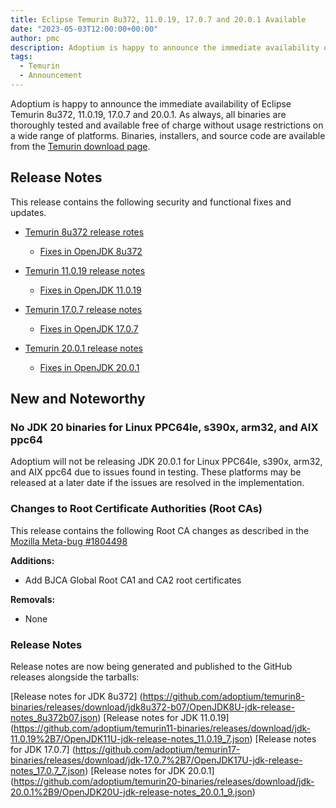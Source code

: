 ```yaml
---
title: Eclipse Temurin 8u372, 11.0.19, 17.0.7 and 20.0.1 Available
date: "2023-05-03T12:00:00+00:00"
author: pmc
description: Adoptium is happy to announce the immediate availability of Eclipse Temurin 8u372, 11.0.19, 17.0.7 and 20.0.1. As always, all binaries are thoroughly tested and available free of charge without usage restrictions on a wide range of platforms.
tags:
  - Temurin
  - Announcement
---
```


Adoptium is happy to announce the immediate availability of Eclipse Temurin 8u372, 11.0.19, 17.0.7 and 20.0.1. As always, all binaries are thoroughly tested and available free of charge without usage restrictions on a wide range of platforms. Binaries, installers, and source code are available from the [Temurin download page](https://adoptium.net/temurin/releases).

## Release Notes

This release contains the following security and functional fixes and updates.

* [Temurin 8u372 release rotes](https://adoptium.net/temurin/release-notes/?version=jdk8u372-b07)
  - [Fixes in OpenJDK 8u372](https://bugs.openjdk.org/browse/JDK-8306392?jql=project%20%3D%20JDK%20AND%20fixVersion%20%3D%20openjdk8u372)

* [Temurin 11.0.19 release notes](https://adoptium.net/temurin/release-notes/?version=jdk-11.0.19+7)
  - [Fixes in OpenJDK 11.0.19](https://bugs.openjdk.org/browse/JDK-8304389?jql=project%20%3D%20JDK%20AND%20fixVersion%20%3D%2011.0.19)

* [Temurin 17.0.7 release notes](https://adoptium.net/temurin/release-notes/?version=jdk-17.0.7+7)
  - [Fixes in OpenJDK 17.0.7](https://bugs.openjdk.org/browse/JDK-8305449?jql=project%20%3D%20JDK%20AND%20fixVersion%20%3D%2017.0.7)

* [Temurin 20.0.1 release notes](https://adoptium.net/temurin/release-notes/?version=jdk-20.0.1+9)
  - [Fixes in OpenJDK 20.0.1](https://bugs.openjdk.org/browse/JDK-8304890?jql=project%20%3D%20JDK%20AND%20fixVersion%20%3D%2020.0.1)

## New and Noteworthy

### No JDK 20 binaries for Linux PPC64le, s390x, arm32, and AIX ppc64

Adoptium will not be releasing JDK 20.0.1 for Linux PPC64le, s390x, arm32, and AIX ppc64 due to issues found in testing. These platforms may be released at a later date if the issues are resolved in the implementation.

### Changes to Root Certificate Authorities (Root CAs)

This release contains the following Root CA changes as described in the [Mozilla Meta-bug #1804498](https://bugzilla.mozilla.org/show_bug.cgi?id=1804498)

**Additions:**

* Add BJCA Global Root CA1 and CA2 root certificates

**Removals:**

* None

### Release Notes

Release notes are now being generated and published to the GitHub releases alongside the tarballs:

[Release notes for JDK 8u372] (https://github.com/adoptium/temurin8-binaries/releases/download/jdk8u372-b07/OpenJDK8U-jdk-release-notes_8u372b07.json)
[Release notes for JDK 11.0.19] (https://github.com/adoptium/temurin11-binaries/releases/download/jdk-11.0.19%2B7/OpenJDK11U-jdk-release-notes_11.0.19_7.json)
[Release notes for JDK 17.0.7] (https://github.com/adoptium/temurin17-binaries/releases/download/jdk-17.0.7%2B7/OpenJDK17U-jdk-release-notes_17.0.7_7.json)
[Release notes for JDK 20.0.1] (https://github.com/adoptium/temurin20-binaries/releases/download/jdk-20.0.1%2B9/OpenJDK20U-jdk-release-notes_20.0.1_9.json)
